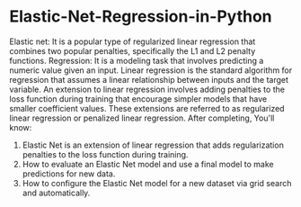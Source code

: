 # Elastic-Net-Regression-in-Python

Elastic net: It is a popular type of regularized linear regression that combines two popular penalties, specifically the L1 and L2 penalty functions.
Regression: It is a modeling task that involves predicting a numeric value given an input. Linear regression is the standard algorithm for regression that assumes a linear relationship between inputs and the target variable. An extension to linear regression involves adding penalties to the loss function during training that encourage simpler models that have smaller coefficient values. These extensions are referred to as regularized linear regression or penalized linear regression.
After completing, You'll know:
1) Elastic Net is an extension of linear regression that adds regularization penalties to the loss function during training.
2) How to evaluate an Elastic Net model and use a final model to make predictions for new data.
3) How to configure the Elastic Net model for a new dataset via grid search and automatically.
